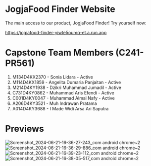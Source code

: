 # JogjaFood Finder Website

The main access to our product, JogjaFood Finder! Try yourself now:

https://jogjafood-finder-yiwte5oumq-et.a.run.app

# Capstone Team Members (C241-PR561)

1. M134D4KX2370 - Sonia Lidara - Active
2. M114D4KX1859 - Angelita Dumaria Panjaitan - Active
3. M214D4KY1938 - Dzikri Muhammad Jumadil - Active
4. C731D4KY0862 - Muhammad Aris Efendi - Active
5. C001D4KY0047 - Muhammad Almal Nafy - Active
6. A206D4KY3521 - Muh Indrawan Pratama
7. A014D4KY3688 - I Made Widi Arsa Ari Saputra

# Previews

![Screenshot_2024-06-21-16-36-27-243_com android chrome~2](https://github.com/Capstone-Bangkit-C241-PR561/JFF-Website/assets/119569718/3b05d99e-c788-47a2-bed5-46919a5ab6c3)
![Screenshot_2024-06-21-16-36-29-886_com android chrome~2](https://github.com/Capstone-Bangkit-C241-PR561/JFF-Website/assets/119569718/ff94321d-f2cb-49bf-81ba-70a8cf66274a)
![Screenshot_2024-06-21-16-39-23-112_com android chrome~2](https://github.com/Capstone-Bangkit-C241-PR561/JFF-Website/assets/119569718/0c7a8145-98f7-4641-83b4-7736a8007ba9)
![Screenshot_2024-06-21-16-38-05-517_com android chrome~2](https://github.com/Capstone-Bangkit-C241-PR561/JFF-Website/assets/119569718/6ee7fe18-dda6-4e40-89b8-60e98e594e88)
